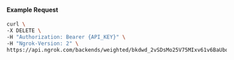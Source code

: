 <!-- Code generated for API Clients. DO NOT EDIT. -->

#### Example Request

```bash
curl \
-X DELETE \
-H "Authorization: Bearer {API_KEY}" \
-H "Ngrok-Version: 2" \
https://api.ngrok.com/backends/weighted/bkdwd_2vSDsMo25V75MIxv61v6BaUbofz
```

